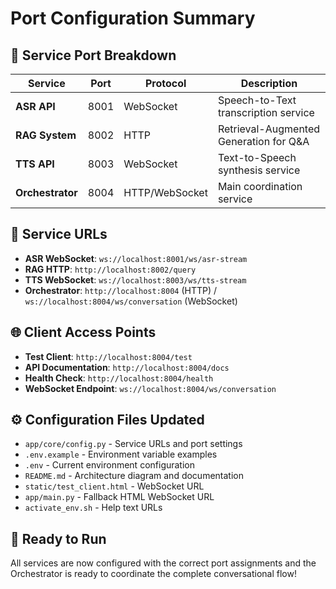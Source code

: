 # Port Configuration Summary

## 🚀 Service Port Breakdown

| Service | Port | Protocol | Description |
|---------|------|----------|-------------|
| **ASR API** | 8001 | WebSocket | Speech-to-Text transcription service |
| **RAG System** | 8002 | HTTP | Retrieval-Augmented Generation for Q&A |
| **TTS API** | 8003 | WebSocket | Text-to-Speech synthesis service |
| **Orchestrator** | 8004 | HTTP/WebSocket | Main coordination service |

## 🔗 Service URLs

- **ASR WebSocket**: `ws://localhost:8001/ws/asr-stream`
- **RAG HTTP**: `http://localhost:8002/query`
- **TTS WebSocket**: `ws://localhost:8003/ws/tts-stream`
- **Orchestrator**: `http://localhost:8004` (HTTP) / `ws://localhost:8004/ws/conversation` (WebSocket)

## 🌐 Client Access Points

- **Test Client**: `http://localhost:8004/test`
- **API Documentation**: `http://localhost:8004/docs`
- **Health Check**: `http://localhost:8004/health`
- **WebSocket Endpoint**: `ws://localhost:8004/ws/conversation`

## ⚙️ Configuration Files Updated

- `app/core/config.py` - Service URLs and port settings
- `.env.example` - Environment variable examples
- `.env` - Current environment configuration
- `README.md` - Architecture diagram and documentation
- `static/test_client.html` - WebSocket URL
- `app/main.py` - Fallback HTML WebSocket URL
- `activate_env.sh` - Help text URLs

## 🎯 Ready to Run

All services are now configured with the correct port assignments and the Orchestrator is ready to coordinate the complete conversational flow!

